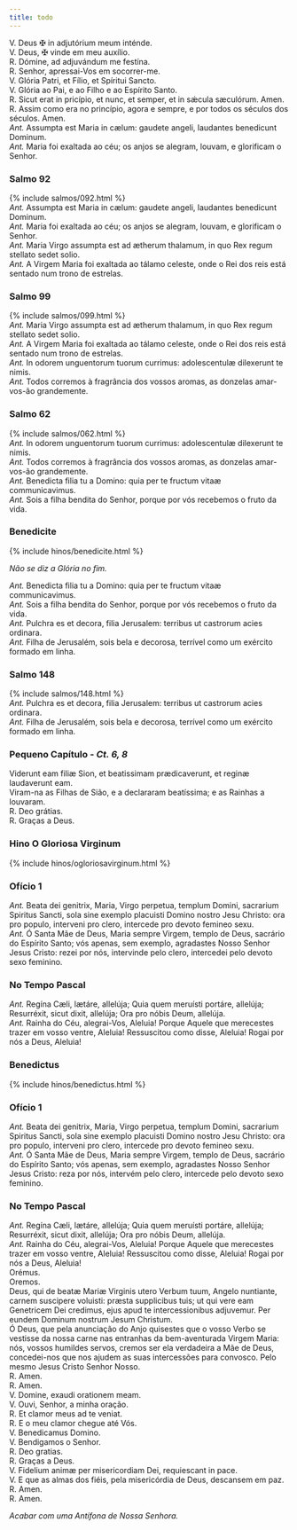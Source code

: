 ```yaml
---
title: todo
---
```

<div class="container-fluid">
<div class="row">
<div class="text-justify">
V. Deus <span class="text-danger">&#10016;</span> in adjutórium meum inténde.
</div>
<div class="text-justify">
V. Deus, <span class="text-danger">&#10016;</span> vinde em meu auxílio.
</div>
<div class="text-justify">
<span class="text-danger">R.</span> Dómine, ad adjuvándum me festína.
</div>
<div class="text-justify">
<span class="text-danger">R.</span> Senhor, apressai-Vos em socorrer-me.
</div>
<div class="text-justify">
    V. Glória Patri, et Fílio, et Spíritui Sancto.
    </div>
    <div class="text-justify">
    V. Glória ao Pai, e ao Filho e ao Espírito Santo.
    </div>
    <div class="text-justify">
    <span class="text-danger">R.</span> Sicut erat in pricípio, et nunc, et semper, et in sǽcula sæculórum. Amen.
    </div>
    <div class="text-justify">
    <span class="text-danger">R.</span> Assim como era no princípio, agora e sempre, e por todos os séculos dos séculos. Amen.
</div>

<div class="text-justify">
<em>Ant.</em> Assumpta est Maria in cælum: gaudete angeli, laudantes benedicunt Dominum.
</div>
<div class="text-justify">
<em>Ant.</em> Maria foi exaltada ao céu; os anjos se alegram, louvam, e glorificam o Senhor.
</div>
</div>
</div>

<h3 class="text-center" id="item-3-1">Salmo 92</h3>

<div class="container-fluid">
<div class="row">
{% include salmos/092.html %}
</div>
</div>

<div class="container-fluid">
<div class="row">
<div class="text-justify">
<em>Ant.</em> Assumpta est Maria in cælum: gaudete angeli, laudantes benedicunt Dominum.
</div>
<div class="text-justify">
<em>Ant.</em> Maria foi exaltada ao céu; os anjos se alegram, louvam, e glorificam o Senhor.
</div>
</div>
</div>

<div class="container-fluid">
<div class="row">
<div class="text-justify">
<em>Ant.</em> Maria Virgo assumpta est ad ætherum thalamum, in quo Rex regum stellato sedet solio.
</div>
<div class="text-justify">
<em>Ant.</em> A Virgem Maria foi exaltada ao tálamo celeste, onde o Rei dos reis está sentado num trono de estrelas.
</div>
</div>
</div>

<h3 class="text-center" id="item-3-2">Salmo 99</h3>

<div class="container-fluid">
<div class="row">
{% include salmos/099.html %}
</div>
</div>

<div class="container-fluid">
<div class="row">
<div class="text-justify">
<em>Ant.</em> Maria Virgo assumpta est ad ætherum thalamum, in quo Rex regum stellato sedet solio.
</div>
<div class="text-justify">
<em>Ant.</em> A Virgem Maria foi exaltada ao tálamo celeste, onde o Rei dos reis está sentado num trono de estrelas.
</div>
</div>
</div>

<div class="container-fluid">
<div class="row">
<div class="text-justify">
<em>Ant.</em> In odorem unguentorum tuorum currimus: adolescentulæ dilexerunt te nimis.
</div>
<div class="text-justify">
<em>Ant.</em> Todos corremos à fragrância dos vossos aromas, as donzelas amar-vos-ão grandemente.
</div>
</div>
</div>

<h3 class="text-center" id="item-3-3">Salmo 62</h3>

<div class="container-fluid">
<div class="row">
{% include salmos/062.html %}
</div>
</div>

<div class="container-fluid">
<div class="row">
<div class="text-justify">
<em>Ant.</em> In odorem unguentorum tuorum currimus: adolescentulæ dilexerunt te nimis.
</div>
<div class="text-justify">
<em>Ant.</em> Todos corremos à fragrância dos vossos aromas, as donzelas amar-vos-ão grandemente.
</div>
</div>
</div>

<div class="container-fluid">
<div class="row">
<div class="text-justify">
<em>Ant.</em> Benedicta filia tu a Domino: quia per te fructum vitaæ communicavimus.
</div>
<div class="text-justify">
<em>Ant.</em> Sois a filha bendita do Senhor, porque por vós recebemos o fruto da vida.
</div>
</div>
</div>

<h3 class="text-center" id="item-3-4">Benedicite</h3>

<div class="container-fluid">
    <div class="row">
    {% include hinos/benedicite.html %}
    </div>
    </div>

<em>Não se diz a Glória no fim.</em>

<div class="container-fluid">
<div class="row">
<div class="text-justify">
<em>Ant.</em> Benedicta filia tu a Domino: quia per te fructum vitaæ communicavimus.
</div>
<div class="text-justify">
<em>Ant.</em> Sois a filha bendita do Senhor, porque por vós recebemos o fruto da vida.
</div>
</div>
</div>

<div class="container-fluid">
<div class="row">
<div class="text-justify">
<em>Ant.</em> Pulchra es et decora, filia Jerusalem: terribus ut castrorum acies ordinara.
</div>
<div class="text-justify">
<em>Ant.</em> Filha de Jerusalém, sois bela e decorosa, terrível como um exército formado em linha.
</div>
</div>
</div>

<h3 class="text-center" id="item-3-5">Salmo 148</h3>

<div class="container-fluid">
<div class="row">
{% include salmos/148.html %}
</div>
</div>

<div class="container-fluid">
<div class="row">
<div class="text-justify">
<em>Ant.</em> Pulchra es et decora, filia Jerusalem: terribus ut castrorum acies ordinara.
</div>
<div class="text-justify">
<em>Ant.</em> Filha de Jerusalém, sois bela e decorosa, terrível como um exército formado em linha.
</div>
</div>
</div>

<h3 class="text-center" id="item-3-6">Pequeno Capítulo - <em>Ct. 6, 8</em></h3>
<div class="container-fluid">
<div class="row">
<div class="dropcap text-justify">Viderunt eam filiæ Sion, et beatissimam prædicaverunt, et reginæ laudaverunt eam.
</div>
<div class="dropcap text-justify">Viram-na as Filhas de Sião, e a declararam beatíssima; e as Rainhas a louvaram.
</div>
<div class="text-justify">
<span class="text-danger">R.</span> Deo grátias.
</div>
<div class="text-justify">
<span class="text-danger">R.</span> Graças a Deus.
</div>
</div>
</div>

<h3 class="text-center" id="item-3-7">Hino O Gloriosa Virginum</h3>

<div class="container-fluid">
    <div class="row">
    {% include hinos/ogloriosavirginum.html %}
    </div>
    </div>

<h3 class="text-center" id="item-3-8">Ofício 1</h3>
<div class="container-fluid">
<div class="row">
<div class="text-justify">
<em>Ant.</em> Beata dei genitrix, Maria, Virgo perpetua, templum Domini, sacrarium Spiritus Sancti, sola sine exemplo placuisti Domino nostro Jesu Christo: ora pro populo, interveni pro clero, intercede pro devoto femineo sexu.
</div>
<div class="text-justify">
<em>Ant.</em> Ó Santa Mãe de Deus, Maria sempre Virgem, templo de Deus, sacrário do Espírito Santo; vós apenas, sem exemplo, agradastes Nosso Senhor Jesus Cristo: rezei por nós, intervinde pelo clero, intercedei pelo devoto sexo feminino.
</div>
</div>
</div>

<h3 class="text-center" id="item-3-9">No Tempo Pascal</h3>
<div class="container-fluid">
<div class="row">
<div class="text-justify">
<em>Ant.</em> Regína Cæli, lætáre, allelúja; Quia quem meruísti portáre, allelúja; Resurréxit, sicut dixit, allelúja; Ora pro nóbis Deum, allelúja.
</div>
<div class="text-justify">
<em>Ant.</em> Rainha do Céu, alegrai-Vos, Aleluia! Porque Aquele que merecestes trazer em vosso ventre, Aleluia! Ressuscitou como disse, Aleluia! Rogai por nós a Deus, Aleluia!
</div>
</div>
</div>

<h3 class="text-center" id="item-3-10">Benedictus</h3>

<div class="container-fluid">
    <div class="row">
    {% include hinos/benedictus.html %}
    </div>
    </div>

<h3 class="text-center" id="item-3-11">Ofício 1</h3>
<div class="container-fluid">
<div class="row">
<div class="text-justify">
<em>Ant.</em> Beata dei genitrix, Maria, Virgo perpetua, templum Domini, sacrarium Spiritus Sancti, sola sine exemplo placuisti Domino nostro Jesu Christo: ora pro populo, interveni pro clero, intercede pro devoto femineo sexu.
</div>
<div class="text-justify">
<em>Ant.</em> Ó Santa Mãe de Deus, Maria sempre Virgem, templo de Deus, sacrário do Espírito Santo; vós apenas, sem exemplo, agradastes Nosso Senhor Jesus Cristo: reza por nós, intervém pelo clero, intercede pelo devoto sexo feminino.
</div>
</div>
</div>

<h3 class="text-center" id="item-3-12">No Tempo Pascal</h3>
<div class="container-fluid">
<div class="row">
<div class="text-justify">
<em>Ant.</em> Regína Cæli, lætáre, allelúja; Quia quem meruísti portáre, allelúja; Resurréxit, sicut dixit, allelúja; Ora pro nóbis Deum, allelúja.
</div>
<div class="text-justify">
<em>Ant.</em> Rainha do Céu, alegrai-Vos, Aleluia! Porque Aquele que merecestes trazer em vosso ventre, Aleluia! Ressuscitou como disse, Aleluia! Rogai por nós a Deus, Aleluia!
</div>
<div class="text-danger text-center"> Orémus. </div>
<div class="text-danger text-center"> Oremos. </div>
<div class="dropcap text-justify">Deus, qui de beatæ Mariæ Virginis utero Verbum tuum, Angelo nuntiante, carnem suscipere voluisti: præsta supplicibus tuis; ut qui vere eam Genetricem Dei credimus, ejus apud te intercessionibus adjuvemur. Per eundem Dominum nostrum Jesum Christum.
</div>
<div class="dropcap text-justify">Ó Deus, que pela anunciação do Anjo quisestes que o vosso Verbo se vestisse da nossa carne nas entranhas da bem-aventurada Virgem Maria: nós, vossos humildes servos, cremos ser ela verdadeira a Mãe de Deus, concedei-nos que nos ajudem as suas intercessões para convosco. Pelo mesmo Jesus Cristo Senhor Nosso.
</div>
<div class="text-justify">
<span class="text-danger">R.</span> Amen.
</div>
<div class="text-justify">
<span class="text-danger">R.</span> Amen.
</div>
<div class="text-justify">
V. Domine, exaudi orationem meam.
</div>
<div class="text-justify">
V. Ouvi, Senhor, a minha oração.
</div>
<div class="text-justify">
<span class="text-danger">R.</span> Et clamor meus ad te veniat.
</div>
<div class="text-justify">
<span class="text-danger">R.</span> E o meu clamor chegue até Vós.
</div>
<div class="text-justify">
V. Benedicamus Domino.
</div>
<div class="text-justify">
V. Bendigamos o Senhor.
</div>
<div class="text-justify">
<span class="text-danger">R.</span> Deo gratias.
</div>
<div class="text-justify">
<span class="text-danger">R.</span> Graças a Deus.
</div>
<div class="text-justify">
V. Fidelium animæ per misericordiam Dei, requiescant in pace.
</div>
<div class="text-justify">
V. E que as almas dos fiéis, pela misericórdia de Deus, descansem em paz.
</div>
<div class="text-justify">
<span class="text-danger">R.</span> Amen.
</div>
<div class="text-justify">
<span class="text-danger">R.</span> Amen.
</div>
</div>
</div>

<em>Acabar com uma Antífona de Nossa Senhora.</em>